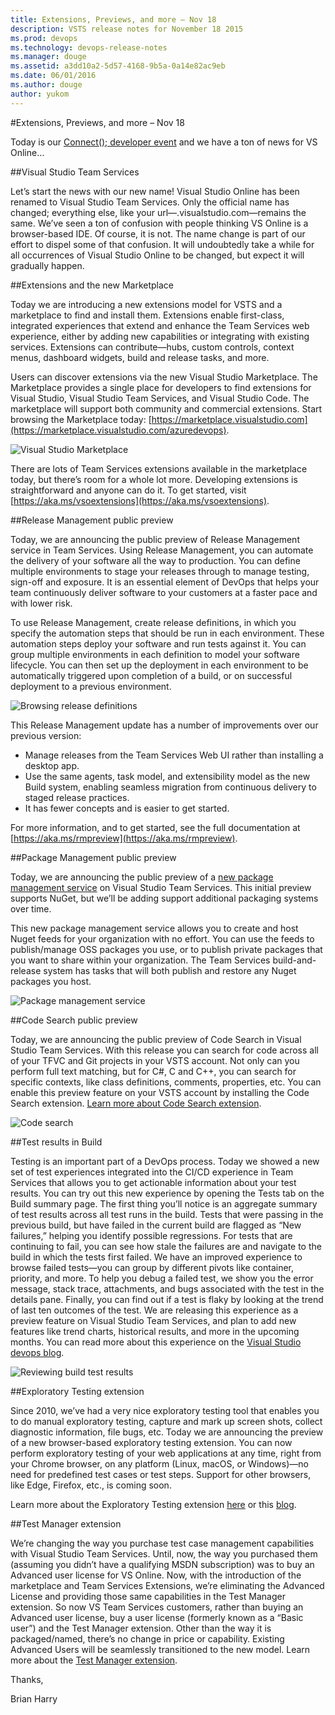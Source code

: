 ```yaml
---
title: Extensions, Previews, and more – Nov 18
description: VSTS release notes for November 18 2015
ms.prod: devops
ms.technology: devops-release-notes
ms.manager: douge
ms.assetid: a3dd10a2-5d57-4168-9b5a-0a14e82ac9eb
ms.date: 06/01/2016
ms.author: douge
author: yukom
---
```


#Extensions, Previews, and more – Nov 18

Today is our [Connect(); developer event](http://connect2015.visualstudio.com/) and we have a ton of news for VS Online…

##Visual Studio Team Services

Let’s start the news with our new name! Visual Studio Online has been renamed to Visual Studio Team Services. Only the official name has changed; everything else, like your url—<account>.visualstudio.com—remains the same. We’ve seen a ton of confusion with people thinking VS Online is a browser-based IDE. Of course, it is not. The name change is part of our effort to dispel some of that confusion. It will undoubtedly take a while for all occurrences of Visual Studio Online to be changed, but expect it will gradually happen.

##Extensions and the new Marketplace

Today we are introducing a new extensions model for VSTS and a marketplace to find and install them. Extensions enable first-class, integrated experiences that extend and enhance the Team Services web experience, either by adding new capabilities or integrating with existing services. Extensions can contribute—hubs, custom controls, context menus, dashboard widgets, build and release tasks, and more.

Users can discover extensions via the new Visual Studio Marketplace. The Marketplace provides a single place for developers to find extensions for Visual Studio, Visual Studio Team Services, and Visual Studio Code. The marketplace will support both community and commercial extensions. Start browsing the Marketplace today: [https://marketplace.visualstudio.com](https://marketplace.visualstudio.com/azuredevops).

![Visual Studio Marketplace](_img/11_18_01.png)

There are lots of Team Services extensions available in the marketplace today, but there’s room for a whole lot more. Developing extensions is straightforward and anyone can do it. To get started, visit [https://aka.ms/vsoextensions](https://aka.ms/vsoextensions).

##Release Management public preview

Today, we are announcing the public preview of Release Management service in Team Services. Using Release Management, you can automate the delivery of your software all the way to production. You can define multiple environments to stage your releases through to manage testing, sign-off and exposure. It is an essential element of DevOps that helps your team continuously deliver software to your customers at a faster pace and with lower risk.

To use Release Management, create release definitions, in which you specify the automation steps that should be run in each environment. These automation steps deploy your software and run tests against it. You can group multiple environments in each definition to model your software lifecycle. You can then set up the deployment in each environment to be automatically triggered upon completion of a build, or on successful deployment to a previous environment.

![Browsing release definitions](_img/11_18_02.png)

This Release Management update has a number of improvements over our previous version:

- Manage releases from the Team Services Web UI rather than installing a desktop app.
- Use the same agents, task model, and extensibility model as the new Build system, enabling seamless migration from continuous delivery to staged release practices.
- It has fewer concepts and is easier to get started.

For more information, and to get started, see the full documentation at [https://aka.ms/rmpreview](https://aka.ms/rmpreview).

##Package Management public preview

Today, we are announcing the public preview of a [new package management service](http://blogs.msdn.com/b/visualstudioalm/archive/2015/08/27/announcing-package-management-for-vso-tfs.aspx) on Visual Studio Team Services. This initial preview supports NuGet, but we’ll be adding support additional packaging systems over time.

This new package management service allows you to create and host Nuget feeds for your organization with no effort. You can use the feeds to publish/manage OSS packages you use, or to publish private packages that you want to share within your organization. The Team Services build-and-release system has tasks that will both publish and restore any Nuget packages you host.

![Package management service](_img/11_18_03.png)

##Code Search public preview

Today, we are announcing the public preview of Code Search in Visual Studio Team Services. With this release you can search for code across all of your TFVC and Git projects in your VSTS account. Not only can you perform full text matching, but for C#, C and C++, you can search for specific contexts, like class definitions, comments, properties, etc. You can enable this preview feature on your VSTS account by installing the Code Search extension. [Learn more about Code Search extension](https://marketplace.visualstudio.com/items/ms.vss-code-search).

![Code search](_img/11_18_04.png)

##Test results in Build

Testing is an important part of a DevOps process. Today we showed a new set of test experiences integrated into the CI/CD experience in Team Services that allows you to get actionable information about your test results. You can try out this new experience by opening the Tests tab on the Build summary page. The first thing you’ll notice is an aggregate summary of test results across all test runs in the build. Tests that were passing in the previous build, but have failed in the current build are flagged as “New failures,” helping you identify possible regressions. For tests that are continuing to fail, you can see how stale the failures are and navigate to the build in which the tests first failed. We have an improved experience to browse failed tests—you can group by different pivots like container, priority, and more. To help you debug a failed test, we show you the error message, stack trace, attachments, and bugs associated with the test in the details pane. Finally, you can find out if a test is flaky by looking at the trend of last ten outcomes of the test. We are releasing this experience as a preview feature on Visual Studio Team Services, and plan to add new features like trend charts, historical results, and more in the upcoming months. You can read more about this experience on the [Visual Studio devops blog](http://blogs.msdn.com/b/visualstudioalm/archive/2015/11/13/test-results-in-build.aspx).

![Reviewing build test results](_img/11_18_05.png)

##Exploratory Testing extension

Since 2010, we’ve had a very nice exploratory testing tool that enables you to do manual exploratory testing, capture and mark up screen shots, collect diagnostic information, file bugs, etc. Today we are announcing the preview of a new browser-based exploratory testing extension. You can now perform exploratory testing of your web applications at any time, right from your Chrome browser, on any platform (Linux, macOS, or Windows)—no need for predefined test cases or test steps. Support for other browsers, like Edge, Firefox, etc., is coming soon.

Learn more about the Exploratory Testing extension [here](https://marketplace.visualstudio.com/items/ms.vss-exploratorytesting-web) or this [blog](http://blogs.msdn.com/b/visualstudioalm/archive/2015/11/19/announcing-easy-to-use-web-based-exploratory-test-for-visual-studio-team-services.aspx).

##Test Manager extension

We’re changing the way you purchase test case management capabilities with Visual Studio Team Services. Until, now, the way you purchased them (assuming you didn’t have a qualifying MSDN subscription) was to buy an Advanced user license for VS Online. Now, with the introduction of the marketplace and Team Services Extensions, we’re eliminating the Advanced License and providing those same capabilities in the Test Manager extension. So now VS Team Services customers, rather than buying an Advanced user license, buy a user license (formerly known as a “Basic user”) and the Test Manager extension. Other than the way it is packaged/named, there’s no change in price or capability. Existing Advanced Users will be seamlessly transitioned to the new model. Learn more about the [Test Manager extension](https://marketplace.visualstudio.com/items/ms.vss-testmanager-web).

Thanks,

Brian Harry










